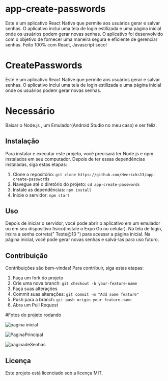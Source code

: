 # app-create-passwords
Este é um aplicativo React Native que permite aos usuários gerar e salvar senhas. O aplicativo inclui uma tela de login estilizada e uma página inicial onde os usuários podem gerar novas senhas. O aplicativo foi desenvolvido com o objetivo de fornecer uma maneira segura e eficiente de gerenciar senhas.
Feito 100% com React, Javascript seco!

# CreatePasswords

Este é um aplicativo React Native que permite aos usuários gerar e salvar senhas. O aplicativo inclui uma tela de login estilizada e uma página inicial onde os usuários podem gerar novas senhas.

# Necessário
Baixar o Node.js , um Emulador(Android Studio no meu caso) e ser feliz.

## Instalação

Para instalar e executar este projeto, você precisará ter Node.js e npm instalados em seu computador. Depois de ter essas dependências instaladas, siga estas etapas:

1. Clone o repositório: `git clone https://github.com/Henricks13/app-create-passwords`
2. Navegue até o diretório do projeto: `cd app-create-passwords`
3. Instale as dependências: `npm install`
4. Inicie o servidor: `npm start`

## Uso

Depois de iniciar o servidor, você pode abrir o aplicativo em um emulador ou em seu dispositivo físico(Instale o Expo Go no celular). Na tela de login, insira a senha correta(" Teste@13 ") para acessar a página inicial. Na página inicial, você pode gerar novas senhas e salvá-las para uso futuro.

## Contribuição

Contribuições são bem-vindas! Para contribuir, siga estas etapas:

1. Faça um fork do projeto
2. Crie uma nova branch: `git checkout -b your-feature-name`
3. Faça suas alterações
4. Commit suas alterações: `git commit -m "Add some feature"`
5. Push para a branch: `git push origin your-feature-name`
6. Abra um Pull Request


#Fotos do projeto rodando


![pagina inicial](https://github.com/Henricks13/app-create-passwords/assets/128629444/2d99f5b1-8af9-4ff0-b060-0afcfa5d95af)

![PaginaPrincipal](https://github.com/Henricks13/app-create-passwords/assets/128629444/ea887aec-0042-45da-9e19-9571107fb176)

![paginadeSenhas](https://github.com/Henricks13/app-create-passwords/assets/128629444/be4406c6-683e-4b96-bcba-6c8eea44d8c3)



## Licença

Este projeto está licenciado sob a licença MIT.


